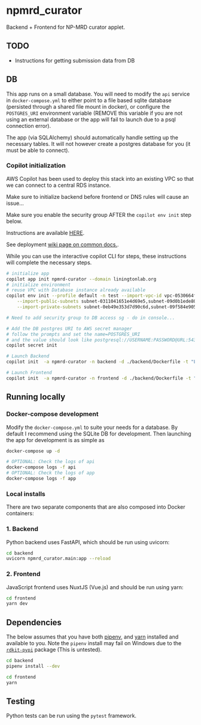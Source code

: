 # npmrd_curator

Backend + Frontend for NP-MRD curator applet.

## TODO

- Instructions for getting submission data from DB

## DB

This app runs on a small database. You will need to modify the `api` service in `docker-compose.yml`
to either point to a file based sqlite database (persisted through a shared file mount in docker),
or configure the `POSTGRES_URI` environment variable (REMOVE this variable if you are not using an
external database or the app will fail to launch due to a psql connection error).

The app (via SQLAlchemy) should automatically handle setting up the necessary tables. It will not however
create a postgres database for you (it must be able to connect).

### Copilot initialization

AWS Copilot has been used to deploy this stack into an existing VPC so that we can connect to a central RDS instance.

Make sure to initialize backend before frontend or DNS rules will cause an issue...

Make sure you enable the security group AFTER the `copilot env init` step below.

Instructions are available [HERE](https://github.com/liningtonlab/deployment_wiki/wiki/AWS).

See deployment [wiki page on common docs.](https://github.com/liningtonlab/deployment_wiki/wiki/AWS).

While you can use the interactive copilot CLI for steps, these instructions will complete the necessary steps.

```bash
# initialize app
copilot app init npmrd-curator --domain liningtonlab.org
# initialize environment
# reuse VPC with Database instance already available
copilot env init --profile default -n test --import-vpc-id vpc-0530664f66042736c\
    --import-public-subnets subnet-0311041651e4d69e5,subnet-09d0b1ede80d70c58\
    --import-private-subnets subnet-0eb49e353d7d90c6d,subnet-09f584e905d571da5

# Need to add security group to DB access sg - do in console...

# Add the DB postgres URI to AWS secret manager
# follow the prompts and set the name=POSTGRES_URI
# and the value should look like postgresql://USERNAME:PASSWORD@URL:5432/npmrd_curator
copilot secret init

# Launch Backend
copilot init  -a npmrd-curator -n backend -d ./backend/Dockerfile -t "Load Balanced Web Service" --deploy

# Launch Frontend
copilot init  -a npmrd-curator -n frontend -d ./backend/Dockerfile -t "Load Balanced Web Service" --deploy
```

## Running locally

### Docker-compose development

Modify the `docker-compose.yml` to suite your needs for a database. By default I recommend using the SQLite
DB for development. Then launching the app for development is as simple as

```bash
docker-compose up -d

# OPTIONAL: Check the logs of api
docker-compose logs -f api
# OPTIONAL: Check the logs of app
docker-compose logs -f app
```

### Local installs

There are two separate components that are also composed into Docker containers:

### 1. Backend

Python backend uses FastAPI, which should be run using uvicorn:

```bash
cd backend
uvicorn npmrd_curator.main:app --reload
```

### 2. Frontend

JavaScript frontend uses NuxtJS (Vue.js) and should be run using yarn:

```bash
cd frontend
yarn dev
```

## Dependencies

The below assumes that you have both [pipenv](https://pypi.org/project/pipenv/), and [yarn](https://yarnpkg.com/)
installed and available to you. Note the `pipenv` install may fail on Windows due to the
[`rdkit-pypi`](https://pypi.org/project/rdkit-pypi/) package (This is untested).

```bash
cd backend
pipenv install --dev
```

```bash
cd frontend
yarn
```

## Testing

Python tests can be run using the `pytest` framework.

